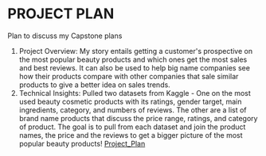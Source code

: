 # PROJECT PLAN
Plan to discuss my Capstone plans
1. Project Overview:
My story entails getting a customer's prospective on the most popular beauty products and which ones get the most sales and best reviews. It can also be used to help big name companies see how their products compare with other companies that sale similar products to give a better idea on sales trends. 
2. Technical Insights:
Pulled two datasets from Kaggle - One on the most used beauty cosmetic products with its ratings, gender target, main ingredients, category, and numbers of reviews. The other are a list of brand name products that discuss the price range, ratings, and category of product. The goal is to pull from each dataset and join the product names, the price and the reviews to get a bigger picture of the most popular beauty products!
[Project_Plan](https://github.com/user-attachments/assets/57c1c544-9bb4-40d3-b765-eaaa36117f9c)

